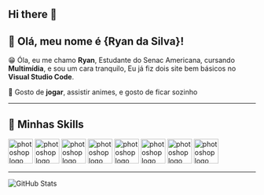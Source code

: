 ## Hi there 👋
## 💜 Olá, meu nome é {Ryan da Silva}!

<p>😁 Óla, eu me chamo <b>Ryan</b>, Estudante do Senac Americana, cursando <b>Multimídia</b>, e sou um cara tranquilo,
Eu já fiz dois site bem básicos no <b>Visual Studio Code</b>.</p>

💬 Gosto de <b>jogar</b>, assistir animes</b>, e gosto de ficar sozinho

---

## 🚀 Minhas Skills
<div>
<img src="https://skillicons.dev/icons?i=photoshop" height="50" alt="photoshop logo" />
<img src="https://skillicons.dev/icons?i=ai" height="50" alt="photoshop logo" />
<img src="https://skillicons.dev/icons?i=html" height="50" alt="photoshop logo" />
<img src="https://skillicons.dev/icons?i=css" height="50" alt="photoshop logo" />
<img src="https://skillicons.dev/icons?i=discord" height="50" alt="photoshop logo" />
<img src="https://skillicons.dev/icons?i=robloxstudio" height="50" alt="photoshop logo" />
<img src="https://skillicons.dev/icons?i=figma" height="50" alt="photoshop logo" />
<img src="https://skillicons.dev/icons?i=ae" height="50" alt="photoshop logo" />

---
![GitHub Stats](https://github-readme-stats.vercel.app/api?username=ryan&show_icons=true&theme=dark)</code>
</div>